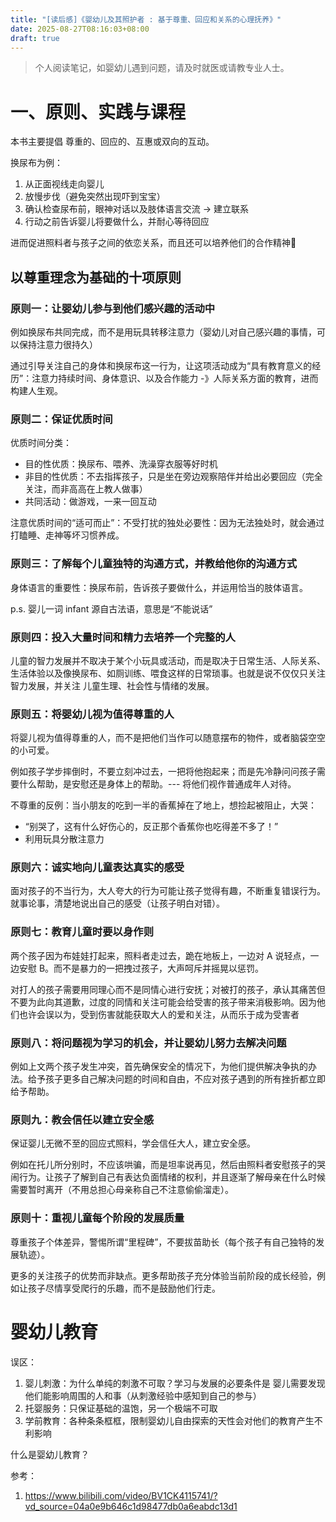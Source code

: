 ```yaml
---
title: "[读后感]《婴幼儿及其照护者 : 基于尊重、回应和关系的心理抚养》"
date: 2025-08-27T08:16:03+08:00
draft: true
---
```


> 个人阅读笔记，如婴幼儿遇到问题，请及时就医或请教专业人士。

# 一、原则、实践与课程

本书主要提倡 尊重的、回应的、互惠或双向的互动。

换尿布为例：
1. 从正面视线走向婴儿
2. 放慢步伐（避免突然出现吓到宝宝）
3. 确认检查尿布前，眼神对话以及肢体语言交流 -> 建立联系
4. 行动之前告诉婴儿将要做什么，并耐心等待回应

进而促进照料者与孩子之间的依恋关系，而且还可以培养他们的合作精神🤔

## 以尊重理念为基础的十项原则

### 原则一：让婴幼儿**参与**到他们感兴趣的活动中   
例如换尿布共同完成，而不是用玩具转移注意力（婴幼儿对自己感兴趣的事情，可以保持注意力很持久）

通过引导关注自己的身体和换尿布这一行为，让这项活动成为“具有教育意义的经历”：注意力持续时间、身体意识、以及合作能力 -》人际关系方面的教育，进而构建人生观。

### 原则二：保证**优质时间**   
优质时间分类：
- 目的性优质：换尿布、喂养、洗澡穿衣服等好时机
- 非目的性优质：不去指挥孩子，只是坐在旁边观察陪伴并给出必要回应（完全关注，而非高高在上教人做事）
- 共同活动：做游戏，一来一回互动

注意优质时间的“适可而止”：不受打扰的独处必要性：因为无法独处时，就会通过打瞌睡、走神等坏习惯养成。

### 原则三：了解每个儿童独特的**沟通**方式，并教给他你的沟通方式
身体语言的重要性：换尿布前，告诉孩子要做什么，并运用恰当的肢体语言。

p.s. 婴儿一词 infant 源自古法语，意思是“不能说话”

### 原则四：投入大量时间和精力去培养一个**完整的人**
儿童的智力发展并不取决于某个小玩具或活动，而是取决于日常生活、人际关系、生活体验以及像换尿布、如厕训练、喂食这样的日常琐事。也就是说不仅仅只关注智力发展，并关注 儿童生理、社会性与情绪的发展。

### 原则五：将婴幼儿视为值得**尊重**的人 
将婴儿视为值得尊重的人，而不是把他们当作可以随意摆布的物件，或者脑袋空空的小可爱。

例如孩子学步摔倒时，不要立刻冲过去，一把将他抱起来；而是先冷静问问孩子需要什么帮助，是安慰还是身体上的帮助。--- 将他们视作普通成年人对待。

不尊重的反例：当小朋友的吃到一半的香蕉掉在了地上，想捡起被阻止，大哭：
- “别哭了，这有什么好伤心的，反正那个香蕉你也吃得差不多了！”
- 利用玩具分散注意力

### 原则六：诚实地向儿童表达**真实的感受**
面对孩子的不当行为，大人夸大的行为可能让孩子觉得有趣，不断重复错误行为。就事论事，清楚地说出自己的感受（让孩子明白对错）。

### 原则七：教育儿童时要**以身作则**
两个孩子因为布娃娃打起来，照料者走过去，跪在地板上，一边对 A 说轻点，一边安慰 B。而不是暴力的一把拽过孩子，大声呵斥并摇晃以惩罚。

对打人的孩子需要用同理心而不是同情心进行安抚；对被打的孩子，承认其痛苦但不要为此向其道歉，过度的同情和关注可能会给受害的孩子带来消极影响。因为他们也许会误以为，受到伤害就能获取大人的爱和关注，从而乐于成为受害者

### 原则八：**将问题视为学习的机会**，并让婴幼儿努力去解决问题
例如上文两个孩子发生冲突，首先确保安全的情况下，为他们提供解决争执的办法。给予孩子更多自己解决问题的时间和自由，不应对孩子遇到的所有挫折都立即给予帮助。

### 原则九：教会信任以建立**安全感**
保证婴儿无微不至的回应式照料，学会信任大人，建立安全感。

例如在托儿所分别时，不应该哄骗，而是坦率说再见，然后由照料者安慰孩子的哭闹行为。让孩子了解到自己有表达负面情绪的权利，并且逐渐了解母亲在什么时候需要暂时离开（不用总担心母亲称自己不注意偷偷溜走）。

### 原则十：重视儿童每个阶段的**发展质量**
尊重孩子个体差异，警惕所谓“里程碑”，不要拔苗助长（每个孩子有自己独特的发展轨迹）。

更多的关注孩子的优势而非缺点。更多帮助孩子充分体验当前阶段的成长经验，例如让孩子尽情享受爬行的乐趣，而不是鼓励他们行走。




# 婴幼儿教育
误区：
1. 婴儿刺激：为什么单纯的刺激不可取？学习与发展的必要条件是 婴儿需要发现他们能影响周围的人和事（从刺激经验中感知到自己的参与）
2. 托婴服务：只保证基础的温饱，另一个极端不可取
3. 学前教育：各种条条框框，限制婴幼儿自由探索的天性会对他们的教育产生不利影响 

什么是婴幼儿教育？

参考：
1. https://www.bilibili.com/video/BV1CK4115741/?vd_source=04a0e9b646c1d98477db0a6eabdc13d1


